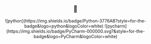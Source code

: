 

## <div align="center">🌺</div>  
  



<div align="center">
![python](https://img.shields.io/badge/Python-3776AB?style=for-the-badge&logo=python&logoColor=white)
![pycharm](https://img.shields.io/badge/PyCharm-000000.svg?&style=for-the-badge&logo=PyCharm&logoColor=white)
</div>
